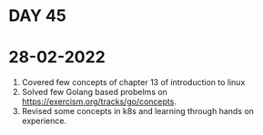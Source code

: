 # DAY 45

# 28-02-2022 
1. Covered few concepts of chapter 13 of introduction to linux
2. Solved few Golang based probelms on https://exercism.org/tracks/go/concepts. 
3. Revised some concepts in k8s and learning through hands on experience. 
